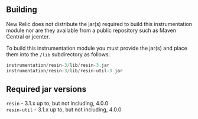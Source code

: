 ## Building

New Relic does not distribute the jar(s) required to build this instrumentation module nor are they available from a public repository such as Maven Central or jcenter.

To build this instrumentation module you must provide the jar(s) and place them into the `/lib` subdirectory as follows:

```groovy
instrumentation/resin-3/lib/resin-3.jar
instrumentation/resin-3/lib/resin-util-3.jar
```

## Required jar versions 
`resin` - 3.1.x up to, but not including, 4.0.0  
`resin-util` - 3.1.x up to, but not including, 4.0.0
